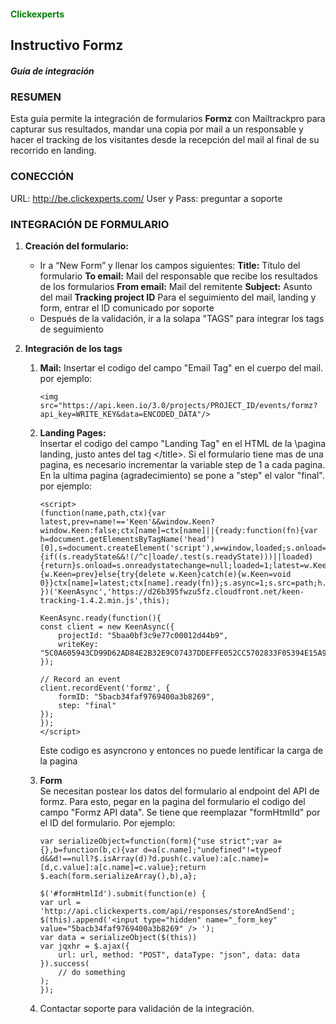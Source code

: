 #### <span style="color:green">Clickexperts</span>
## Instructivo Formz
##### Guía de integración

### RESUMEN
Esta guía permite la integración de formularios **Formz** con Mailtrackpro para capturar sus resultados, mandar una copia por mail a un responsable y hacer el tracking de los visitantes desde la recepción del mail al final de su recorrido en landing.

### CONECCIÓN
URL: http://be.clickexperts.com/
User y Pass: preguntar a soporte

### INTEGRACIÓN DE FORMULARIO
1. **Creación del formulario:**  
    * Ir a “New Form” y llenar los campos siguientes:
    **Title:** Título del formulario
    **To email:** Mail del responsable que recibe los resultados de los formularios
    **From email:** Mail del remitente
    **Subject:** Asunto del mail
    **Tracking project ID** Para el seguimiento del mail, landing y form, entrar el ID comunicado por soporte 
    * Después de la validación, ir a la solapa "TAGS" para integrar los tags de seguimiento 

2. **Integración de los tags**
    1. **Mail:**
    Insertar el codigo del campo "Email Tag" en el cuerpo del mail.  
    por ejemplo:  
        ```
        <img src="https://api.keen.io/3.0/projects/PROJECT_ID/events/formz?api_key=WRITE_KEY&data=ENCODED_DATA"/>
        ```
    1. **Landing Pages:**  
    Insertar el codigo del campo "Landing Tag" en el HTML de la \pagina landing, justo antes del tag \</title\>. Si el formulario tiene mas de una pagina, es necesario incrementar la variable step de 1 a cada pagina. En la ultima pagina (agradecimiento) se pone a "step" el valor "final".  
    por ejemplo:
        ```
        <script>
        (function(name,path,ctx){var latest,prev=name!=='Keen'&&window.Keen?window.Keen:false;ctx[name]=ctx[name]||{ready:function(fn){var h=document.getElementsByTagName('head')[0],s=document.createElement('script'),w=window,loaded;s.onload=s.onerror=s.onreadystatechange=function(){if((s.readyState&&!(/^c|loade/.test(s.readyState)))||loaded){return}s.onload=s.onreadystatechange=null;loaded=1;latest=w.Keen;if(prev){w.Keen=prev}else{try{delete w.Keen}catch(e){w.Keen=void 0}}ctx[name]=latest;ctx[name].ready(fn)};s.async=1;s.src=path;h.parentNode.insertBefore(s,h)}}
        })('KeenAsync','https://d26b395fwzu5fz.cloudfront.net/keen-tracking-1.4.2.min.js',this);

        KeenAsync.ready(function(){
        const client = new KeenAsync({
            projectId: "5baa0bf3c9e77c00012d44b9",
            writeKey: "5C0A605943CD99D62AD84E2B32E9C07437DDEFFE052CC5702833F05394E15A9B8FF2315CF32204FB49FD385464A0D47F590CADE8B1C87998BDA9DB4FFC9466DBCE891D692151F1A8CB8DB1F3CA33CCDEABFE39DC16B0691180B585338CAB048A"
        });

        // Record an event
        client.recordEvent('formz', {
            formID: "5bacb34faf9769400a3b8269",
            step: "final"
        });
        });
        </script>
        ```
        Este codigo es asyncrono y entonces no puede lentificar la carga de la pagina  

    2. **Form**  
    Se necesitan postear los datos del formulario al endpoint del API de formz. Para esto, pegar en la pagina del formulario el codigo del campo "Formz API data".  Se tiene que reemplazar "formHtmlId" por el ID del formulario. Por ejemplo:

        ```
        var serializeObject=function(form){"use strict";var a={},b=function(b,c){var d=a[c.name];"undefined"!=typeof d&&d!==null?$.isArray(d)?d.push(c.value):a[c.name]=[d,c.value]:a[c.name]=c.value};return $.each(form.serializeArray(),b),a};

        $('#formHtmlId').submit(function(e) {
        var url = 'http://api.clickexperts.com/api/responses/storeAndSend';
        $(this).append('<input type="hidden" name="_form_key" value="5bacb34faf9769400a3b8269" /> ');
        var data = serializeObject($(this))
        var jqxhr = $.ajax({
            url: url, method: "POST", dataType: "json", data: data
        }).success(
            // do something
        );
        });
        ```

    1. Contactar soporte para validación de la integración.
   
